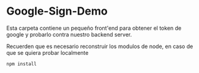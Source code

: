 # Google-Sign-Demo

Esta carpeta contiene un pequeño front'end para obtener el token de google y probarlo contra nuestro backend server.

Recuerden que es necesario reconstruir los modulos de node, en caso de que se quiera probar localmente

```
npm install
```